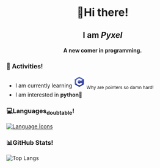 <h1 align="center">👋Hi there!</h1>
<h2 align="center">I am <em>Pyxel</em></h2>
<h4 align="center">A new comer in programming.</h4>  

<h3>🌱 Activities!</h3>

- I am currently learning <img src="c-icon.svg" alt="C" width="30"/> <sub>Why are pointers so damn hard!<sub>
- I am interested in **python🐍**

<h3>💻Languages<sub>doubtable</sub>!</h3>

[![Language İcons](https://skillicons.dev/icons?i=java,py,go)](https://skillicons.dev)  

<h3>📊GitHub Stats!</h3>

![Top Langs](https://github-readme-stats.vercel.app/api/top-langs/?username=pyxel00&layout=donut&theme=radical)
 
